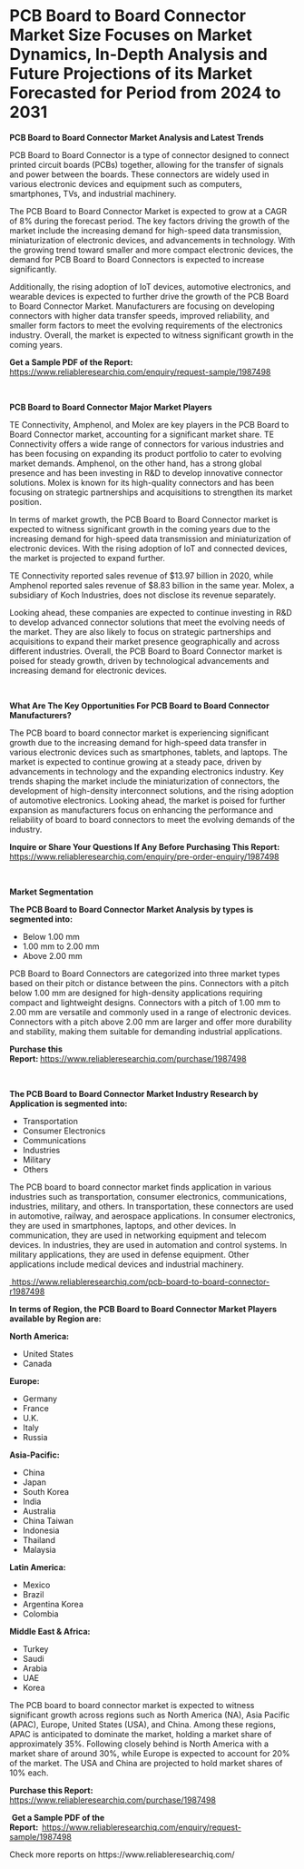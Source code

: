 <p><h1>PCB Board to Board Connector Market Size Focuses on Market Dynamics, In-Depth Analysis and Future Projections of its Market Forecasted for Period from 2024 to 2031</h1></p><p><strong>PCB Board to Board Connector Market Analysis and Latest Trends</strong></p>
<p><p>PCB Board to Board Connector is a type of connector designed to connect printed circuit boards (PCBs) together, allowing for the transfer of signals and power between the boards. These connectors are widely used in various electronic devices and equipment such as computers, smartphones, TVs, and industrial machinery.</p><p>The PCB Board to Board Connector Market is expected to grow at a CAGR of 8% during the forecast period. The key factors driving the growth of the market include the increasing demand for high-speed data transmission, miniaturization of electronic devices, and advancements in technology. With the growing trend toward smaller and more compact electronic devices, the demand for PCB Board to Board Connectors is expected to increase significantly.</p><p>Additionally, the rising adoption of IoT devices, automotive electronics, and wearable devices is expected to further drive the growth of the PCB Board to Board Connector Market. Manufacturers are focusing on developing connectors with higher data transfer speeds, improved reliability, and smaller form factors to meet the evolving requirements of the electronics industry. Overall, the market is expected to witness significant growth in the coming years.</p></p>
<p><strong>Get a Sample PDF of the Report:&nbsp;</strong> <a href="https://www.reliableresearchiq.com/enquiry/request-sample/1987498">https://www.reliableresearchiq.com/enquiry/request-sample/1987498</a></p>
<p>&nbsp;</p>
<p><strong>PCB Board to Board Connector Major Market Players</strong></p>
<p><p>TE Connectivity, Amphenol, and Molex are key players in the PCB Board to Board Connector market, accounting for a significant market share. TE Connectivity offers a wide range of connectors for various industries and has been focusing on expanding its product portfolio to cater to evolving market demands. Amphenol, on the other hand, has a strong global presence and has been investing in R&D to develop innovative connector solutions. Molex is known for its high-quality connectors and has been focusing on strategic partnerships and acquisitions to strengthen its market position.</p><p>In terms of market growth, the PCB Board to Board Connector market is expected to witness significant growth in the coming years due to the increasing demand for high-speed data transmission and miniaturization of electronic devices. With the rising adoption of IoT and connected devices, the market is projected to expand further.</p><p>TE Connectivity reported sales revenue of $13.97 billion in 2020, while Amphenol reported sales revenue of $8.83 billion in the same year. Molex, a subsidiary of Koch Industries, does not disclose its revenue separately.</p><p>Looking ahead, these companies are expected to continue investing in R&D to develop advanced connector solutions that meet the evolving needs of the market. They are also likely to focus on strategic partnerships and acquisitions to expand their market presence geographically and across different industries. Overall, the PCB Board to Board Connector market is poised for steady growth, driven by technological advancements and increasing demand for electronic devices.</p></p>
<p>&nbsp;</p>
<p><strong>What Are The Key Opportunities For PCB Board to Board Connector Manufacturers?</strong></p>
<p><p>The PCB board to board connector market is experiencing significant growth due to the increasing demand for high-speed data transfer in various electronic devices such as smartphones, tablets, and laptops. The market is expected to continue growing at a steady pace, driven by advancements in technology and the expanding electronics industry. Key trends shaping the market include the miniaturization of connectors, the development of high-density interconnect solutions, and the rising adoption of automotive electronics. Looking ahead, the market is poised for further expansion as manufacturers focus on enhancing the performance and reliability of board to board connectors to meet the evolving demands of the industry.</p></p>
<p><strong>Inquire or Share Your Questions If Any Before Purchasing This Report:</strong> <a href="https://www.reliableresearchiq.com/enquiry/pre-order-enquiry/1987498">https://www.reliableresearchiq.com/enquiry/pre-order-enquiry/1987498</a></p>
<p>&nbsp;</p>
<p><strong>Market Segmentation</strong></p>
<p><strong>The PCB Board to Board Connector Market Analysis by types is segmented into:</strong></p>
<p><ul><li>Below 1.00 mm</li><li>1.00 mm to 2.00 mm</li><li>Above 2.00 mm</li></ul></p>
<p><p>PCB Board to Board Connectors are categorized into three market types based on their pitch or distance between the pins. Connectors with a pitch below 1.00 mm are designed for high-density applications requiring compact and lightweight designs. Connectors with a pitch of 1.00 mm to 2.00 mm are versatile and commonly used in a range of electronic devices. Connectors with a pitch above 2.00 mm are larger and offer more durability and stability, making them suitable for demanding industrial applications.</p></p>
<p><strong>Purchase this Report:&nbsp;</strong><a href="https://www.reliableresearchiq.com/purchase/1987498">https://www.reliableresearchiq.com/purchase/1987498</a></p>
<p>&nbsp;</p>
<p><strong>The PCB Board to Board Connector Market Industry Research by Application is segmented into:</strong></p>
<p><ul><li>Transportation</li><li>Consumer Electronics</li><li>Communications</li><li>Industries</li><li>Military</li><li>Others</li></ul></p>
<p><p>The PCB board to board connector market finds application in various industries such as transportation, consumer electronics, communications, industries, military, and others. In transportation, these connectors are used in automotive, railway, and aerospace applications. In consumer electronics, they are used in smartphones, laptops, and other devices. In communication, they are used in networking equipment and telecom devices. In industries, they are used in automation and control systems. In military applications, they are used in defense equipment. Other applications include medical devices and industrial machinery.</p></p>
<p><a href="https://www.reliableresearchiq.com/pcb-board-to-board-connector-r1987498">&nbsp;https://www.reliableresearchiq.com/pcb-board-to-board-connector-r1987498</a></p>
<p><strong>In terms of Region, the PCB Board to Board Connector Market Players available by Region are:</strong></p>
<p>
    <p> <strong> North America: </strong>
        <ul>
            <li>United States</li>
            <li>Canada</li>
        </ul>
        </p> 
    <p> <strong> Europe: </strong>
        <ul>
            <li>Germany</li>
            <li>France</li>
            <li>U.K.</li>
            <li>Italy</li>
            <li>Russia</li>
        </ul>
        </p> 
    <p> <strong> Asia-Pacific: </strong>
        <ul>
            <li>China</li>
            <li>Japan</li>
            <li>South Korea</li>
            <li>India</li>
            <li>Australia</li>
            <li>China Taiwan</li>
            <li>Indonesia</li>
            <li>Thailand</li>
            <li>Malaysia</li>
        </ul>
        </p> 
    <p> <strong> Latin America: </strong>
        <ul>
            <li>Mexico</li>
            <li>Brazil</li>
            <li>Argentina Korea</li>
            <li>Colombia</li>
        </ul>
        </p> 
    <p> <strong> Middle East & Africa: </strong>
        <ul>
            <li>Turkey</li>
            <li>Saudi</li>
            <li>Arabia</li>
            <li>UAE</li>
            <li>Korea</li>
        </ul>
    </p>
    </p>
<p><p>The PCB board to board connector market is expected to witness significant growth across regions such as North America (NA), Asia Pacific (APAC), Europe, United States (USA), and China. Among these regions, APAC is anticipated to dominate the market, holding a market share of approximately 35%. Following closely behind is North America with a market share of around 30%, while Europe is expected to account for 20% of the market. The USA and China are projected to hold market shares of 10% each.</p></p>
<p><strong>Purchase this Report: </strong><a href="https://www.reliableresearchiq.com/purchase/1987498">https://www.reliableresearchiq.com/purchase/1987498</a></p>
<p>&nbsp;<strong>Get a Sample PDF of the Report:&nbsp;&nbsp;</strong><a href="https://www.reliableresearchiq.com/enquiry/request-sample/1987498">https://www.reliableresearchiq.com/enquiry/request-sample/1987498</a></p>
<p><strong></strong></p>
<p>Check more reports on https://www.reliableresearchiq.com/</p>